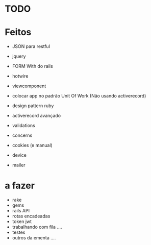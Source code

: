 # TODO

# Feitos
- JSON para restful
- jquery
- FORM With do rails
- hotwire
- viewcomponent
- colocar app no padrão Unit Of Work (Não usando activerecord)
- design pattern ruby
- activerecord avançado
- validations
- concerns
- cookies (e manual)
- device 

- mailer

# a fazer
- rake
- gems
- rails API
- rotas encadeadas
- token jwt
- trabalhando com fila .... 
- testes
- outros da ementa ....
